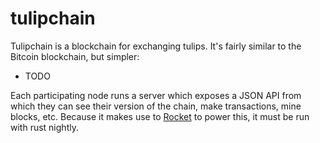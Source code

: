 # tulipchain

Tulipchain is a blockchain for exchanging tulips. It's fairly similar to the Bitcoin blockchain, but simpler:

- TODO

Each participating node runs a server which exposes a JSON API from which they can see their version of the chain, make transactions, mine blocks, etc. Because it makes use to [Rocket](https://crates.io/crates/rocket) to power this, it must be run with rust nightly.
